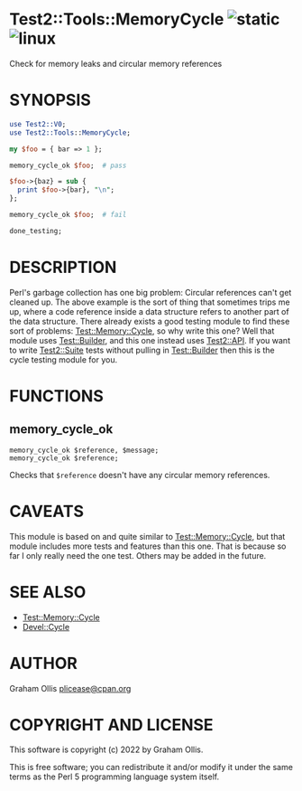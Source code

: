 # Test2::Tools::MemoryCycle ![static](https://github.com/uperl/Test2-Tools-MemoryCycle/workflows/static/badge.svg) ![linux](https://github.com/uperl/Test2-Tools-MemoryCycle/workflows/linux/badge.svg)

Check for memory leaks and circular memory references

# SYNOPSIS

```perl
use Test2::V0;
use Test2::Tools::MemoryCycle;

my $foo = { bar => 1 };

memory_cycle_ok $foo;  # pass

$foo->{baz} = sub {
  print $foo->{bar}, "\n";
};

memory_cycle_ok $foo;  # fail

done_testing;
```

# DESCRIPTION

Perl's garbage collection has one big problem: Circular references can't get cleaned up.
The above example is the sort of thing that sometimes trips me up, where a code reference
inside a data structure refers to another part of the data structure.  There already
exists a good testing module to find these sort of problems: [Test::Memory::Cycle](https://metacpan.org/pod/Test::Memory::Cycle),
so why write this one?  Well that module uses [Test::Builder](https://metacpan.org/pod/Test::Builder), and this one instead uses
[Test2::API](https://metacpan.org/pod/Test2::API).  If you want to write [Test2::Suite](https://metacpan.org/pod/Test2::Suite) tests without pulling in [Test::Builder](https://metacpan.org/pod/Test::Builder)
then this is the cycle testing module for you.

# FUNCTIONS

## memory\_cycle\_ok

```
memory_cycle_ok $reference, $message;
memory_cycle_ok $reference;
```

Checks that `$reference` doesn't have any circular memory references.

# CAVEATS

This module is based on and quite similar to [Test::Memory::Cycle](https://metacpan.org/pod/Test::Memory::Cycle), but that module
includes more tests and features than this one.  That is because so far I only really
need the one test.  Others may be added in the future.

# SEE ALSO

- [Test::Memory::Cycle](https://metacpan.org/pod/Test::Memory::Cycle)
- [Devel::Cycle](https://metacpan.org/pod/Devel::Cycle)

# AUTHOR

Graham Ollis <plicease@cpan.org>

# COPYRIGHT AND LICENSE

This software is copyright (c) 2022 by Graham Ollis.

This is free software; you can redistribute it and/or modify it under
the same terms as the Perl 5 programming language system itself.
